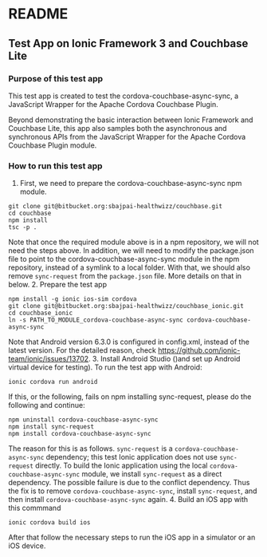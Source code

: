 # README

## Test App on Ionic Framework 3 and Couchbase Lite

### Purpose of this test app

This test app is created to test the cordova-couchbase-async-sync, a JavaScript Wrapper for the Apache Cordova Couchbase Plugin.

Beyond demonstrating the basic interaction between Ionic Framework and Couchbase Lite, this app also samples both the asynchronous and synchronous APIs from the JavaScript Wrapper for the Apache Cordova Couchbase Plugin module.

### How to run this test app

1. First, we need to prepare the cordova-couchbase-async-sync npm module. 
```
git clone git@bitbucket.org:sbajpai-healthwizz/couchbase.git
cd couchbase
npm install
tsc -p .
```
Note that once the required module above is in a npm repository, we will not need the steps above. In addition, we will need to modify the package.json file to point to the cordova-couchbase-async-sync module in the npm repository, instead of a symlink to a local folder.  With that, we should also remove `sync-request` from the `package.json` file. More details on that in below.
2. Prepare the test app
```
npm install -g ionic ios-sim cordova
git clone git@bitbucket.org:sbajpai-healthwizz/couchbase_ionic.git
cd couchbase_ionic
ln -s PATH_TO_MODULE_cordova-couchbase-async-sync cordova-couchbase-async-sync
```
Note that Android version 6.3.0 is configured in config.xml, instead of the latest version.  For the detailed reason, check https://github.com/ionic-team/ionic/issues/13702.
3. Install Android Studio ()and set up Android virtual device for testing).  To run the test app with Android:
```
ionic cordova run android
```
If this, or the following, fails on npm installing sync-request, please do the following and continue:
```
npm uninstall cordova-couchbase-async-sync
npm install sync-request
npm install cordova-couchbase-async-sync
```
The reason for this is as follows.  `sync-request` is a `cordova-couchbase-async-sync` dependency; this test Ionic application does not use `sync-request` directly.  To build the Ionic application using the local `cordova-couchbase-async-sync` module, we install `sync-request` as a direct dependency. The possible failure is due to the conflict dependency.  Thus the fix is to remove `cordova-couchbase-async-sync`, install `sync-request`, and then install `cordova-couchbase-async-sync` again.
4. Build an iOS app with this commmand
```
ionic cordova build ios
```
After that follow the necessary steps to run the iOS app in a simulator or an iOS device.


